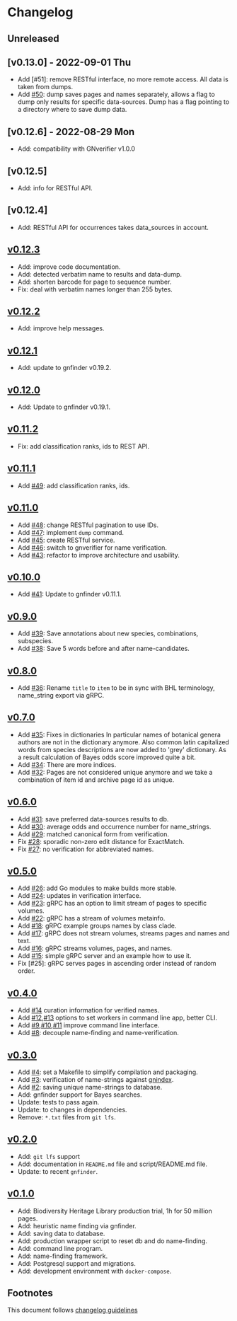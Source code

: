 # Changelog

## Unreleased

## [v0.13.0] - 2022-09-01 Thu

- Add [#51]: remove RESTful interface, no more remote access.
             All data is taken from dumps.
- Add [#50]: dump saves pages and names separately, allows a flag to
             dump only results for specific data-sources. Dump has a
             flag pointing to a directory where to save dump data.

## [v0.12.6] - 2022-08-29 Mon

- Add: compatibility with GNverifier v1.0.0

## [v0.12.5]

- Add: info for RESTful API.

## [v0.12.4]

- Add: RESTful API for occurrences takes data_sources in account.

## [v0.12.3]

- Add: improve code documentation.
- Add: detected verbatim name to results and data-dump.
- Add: shorten barcode for page to sequence number.
- Fix: deal with verbatim names longer than 255 bytes.

## [v0.12.2]

- Add: improve help messages.

## [v0.12.1]

- Add: update to gnfinder v0.19.2.

## [v0.12.0]

- Add: Update to gnfinder v0.19.1.

## [v0.11.2]

- Fix: add classification ranks, ids to REST API.

## [v0.11.1]

- Add [#49]: add classification ranks, ids.

## [v0.11.0]

- Add [#48]: change RESTful pagination to use IDs.
- Add [#47]: implement `dump` command.
- Add [#45]: create RESTful service.
- Add [#46]: switch to gnverifier for name verification.
- Add [#43]: refactor to improve architecture and usability.

## [v0.10.0]

- Add [#41]: Update to gnfinder v0.11.1.

## [v0.9.0]

- Add [#39]: Save annotations about new species, combinations, subspecies.
- Add [#38]: Save 5 words before and after name-candidates.

## [v0.8.0]

- Add [#36]: Rename `title` to `item` to be in sync with BHL terminology,
  name_string export via gRPC.

## [v0.7.0]

- Add [#35]: Fixes in dictionaries In particular names of botanical genera
  authors are not in the dictionary anymore. Also common latin
  capitalized words from species descriptions are now added to
  'grey' dictionary. As a result calculation of Bayes odds
  score improved quite a bit.
- Add [#34]: There are more indices.
- Add [#32]: Pages are not considered unique anymore and we take a combination
  of item id and archive page id as unique.

## [v0.6.0]

- Add [#31]: save preferred data-sources results to db.
- Add [#30]: average odds and occurrence number for name_strings.
- Add [#29]: matched canonical form from verification.
- Fix [#28]: sporadic non-zero edit distance for ExactMatch.
- Fix [#27]: no verification for abbreviated names.

## [v0.5.0]

- Add [#26]: add Go modules to make builds more stable.
- Add [#24]: updates in verification interface.
- Add [#23]: gRPC has an option to limit stream of pages to specific volumes.
- Add [#22]: gRPC has a stream of volumes metainfo.
- Add [#18]: gRPC example groups names by class clade.
- Add [#17]: gRPC does not stream volumes, streams pages and names and text.
- Add [#16]: gRPC streams volumes, pages, and names.
- Add [#15]: simple gRPC server and an example how to use it.
- Fix [#25]: gRPC serves pages in ascending order instead of random order.

## [v0.4.0]

- Add [#14] curation information for verified names.
- Add [#12],[#13] options to set workers in command line app, better CLI.
- Add [#9],[#10],[#11] improve command line interface.
- Add [#8]: decouple name-finding and name-verification.

## [v0.3.0]

- Add [#4]: set a Makefile to simplify compilation and packaging.
- Add [#3]: verification of name-strings against [gnindex].
- Add [#2]: saving unique name-strings to database.
- Add: gnfinder support for Bayes searches.
- Update: tests to pass again.
- Update: to changes in dependencies.
- Remove: `*.txt` files from `git lfs`.

## [v0.2.0]

- Add: `git lfs` support
- Add: documentation in `README.md` file and script/README.md file.
- Update: to recent `gnfinder`.

## [v0.1.0]

- Add: Biodiversity Heritage Library production trial, 1h for 50 million pages.
- Add: heuristic name finding via gnfinder.
- Add: saving data to database.
- Add: production wrapper script to reset db and do name-finding.
- Add: command line program.
- Add: name-finding framework.
- Add: Postgresql support and migrations.
- Add: development environment with `docker-compose`.

## Footnotes

This document follows [changelog guidelines]

[v0.12.3]: https://github.com/gnames/bhlindex/compare/v0.12.2...v0.12.3
[v0.12.2]: https://github.com/gnames/bhlindex/compare/v0.12.1...v0.12.2
[v0.12.1]: https://github.com/gnames/bhlindex/compare/v0.12.0...v0.12.1
[v0.12.0]: https://github.com/gnames/bhlindex/compare/v0.11.2...v0.12.0
[v0.11.2]: https://github.com/gnames/bhlindex/compare/v0.11.1...v0.11.2
[v0.11.1]: https://github.com/gnames/bhlindex/compare/v0.11.0...v0.11.1
[v0.11.0]: https://github.com/gnames/bhlindex/compare/v0.10.0...v0.11.0
[v0.10.0]: https://github.com/gnames/bhlindex/compare/v0.9.0...v0.10.0
[v0.9.0]: https://github.com/gnames/bhlindex/compare/v0.8.0...v0.9.0
[v0.8.0]: https://github.com/gnames/bhlindex/compare/v0.7.0...v0.8.0
[v0.7.0]: https://github.com/gnames/bhlindex/compare/v0.6.0...v0.7.0
[v0.6.0]: https://github.com/gnames/bhlindex/compare/v0.5.0...v0.6.0
[v0.5.0]: https://github.com/gnames/bhlindex/compare/v0.4.0...v0.5.0
[v0.4.0]: https://github.com/gnames/bhlindex/compare/v0.3.0...v0.4.0
[v0.3.0]: https://github.com/gnames/bhlindex/compare/v0.2.0...v0.3.0
[v0.2.0]: https://github.com/gnames/bhlindex/compare/v0.1.0...v0.2.0
[v0.1.0]: https://github.com/gnames/bhlindex/tree/v0.1.0
[#50]: https://github.com/gnames/bhlindex/issues/50
[#49]: https://github.com/gnames/bhlindex/issues/49
[#48]: https://github.com/gnames/bhlindex/issues/48
[#47]: https://github.com/gnames/bhlindex/issues/47
[#46]: https://github.com/gnames/bhlindex/issues/46
[#45]: https://github.com/gnames/bhlindex/issues/45
[#44]: https://github.com/gnames/bhlindex/issues/44
[#43]: https://github.com/gnames/bhlindex/issues/43
[#42]: https://github.com/gnames/bhlindex/issues/42
[#41]: https://github.com/gnames/bhlindex/issues/41
[#40]: https://github.com/gnames/bhlindex/issues/40
[#39]: https://github.com/gnames/bhlindex/issues/39
[#38]: https://github.com/gnames/bhlindex/issues/38
[#37]: https://github.com/gnames/bhlindex/issues/37
[#36]: https://github.com/gnames/bhlindex/issues/36
[#35]: https://github.com/gnames/bhlindex/issues/35
[#34]: https://github.com/gnames/bhlindex/issues/34
[#33]: https://github.com/gnames/bhlindex/issues/33
[#32]: https://github.com/gnames/bhlindex/issues/32
[#31]: https://github.com/gnames/bhlindex/issues/31
[#30]: https://github.com/gnames/bhlindex/issues/30
[#29]: https://github.com/gnames/bhlindex/issues/29
[#28]: https://github.com/gnames/bhlindex/issues/28
[#27]: https://github.com/gnames/bhlindex/issues/27
[#26]: https://github.com/gnames/bhlindex/issues/26
[#24]: https://github.com/gnames/bhlindex/issues/24
[#23]: https://github.com/gnames/bhlindex/issues/23
[#22]: https://github.com/gnames/bhlindex/issues/22
[#18]: https://github.com/gnames/bhlindex/issues/18
[#17]: https://github.com/gnames/bhlindex/issues/17
[#16]: https://github.com/gnames/bhlindex/issues/16
[#15]: https://github.com/gnames/bhlindex/issues/15
[#14]: https://github.com/gnames/bhlindex/issues/14
[#13]: https://github.com/gnames/bhlindex/issues/13
[#12]: https://github.com/gnames/bhlindex/issues/12
[#11]: https://github.com/gnames/bhlindex/issues/11
[#10]: https://github.com/gnames/bhlindex/issues/10
[#9]: https://github.com/gnames/bhlindex/issues/9
[#8]: https://github.com/gnames/bhlindex/issues/8
[#4]: https://github.com/gnames/bhlindex/issues/4
[#3]: https://github.com/gnames/bhlindex/issues/3
[#2]: https://github.com/gnames/bhlindex/issues/2
[changelog guidelines]: https://github.com/olivierlacan/keep-a-changelog
[gnindex]: https://index.globalnames.org
